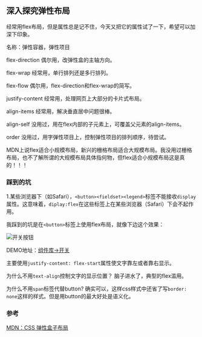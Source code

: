 ## 深入探究弹性布局
经常用flex布局，但是属性总是记不住，今天又把它的属性试了一下，希望可以加深下印象。

名称：弹性容器，弹性项目

flex-direction 偶尔用，改弹性盒的主轴方向。

flex-wrap 经常用，单行排列还是多行排列。

flex-flow 偶尔用，flex-direction和flex-wrap的简写。

justify-content 经常用，处理网页上大部分的卡片式布局。

align-items 经常用，解决垂直居中问题很棒。

align-self 没用过，用在flex内部的子元素上，可覆盖父元素的align-items。

order 没用过，用字弹性项目上，控制弹性项目的排列顺序，待尝试。

MDN上说flex适合小规模布局，新兴的栅格布局适合大规模布局。我没用过栅格布局，也不了解所谓的大规模布局具体指何物，但flex适合小规模布局这是真的！！！

### 踩到的坑
1.某些浏览器下（如Safari），`<button><fieldset><legend>`标签不能接收`display`属性。这意味着，`diplay:flex`在这些标签上在某些浏览器（Safari）下会不起作用。

我踩到的坑是在`<button>`标签上使用flex布局，就像下边这个效果：

<img src="http://ovjyf065b.bkt.clouddn.com/demo/switch.png" alt="开关按钮">

DEMO地址：[组件库->开关](#/demo/components)

主要使用`justify-content: flex-start`属性使文字靠左或者靠右显示。

为什么不用`text-align`控制文字的显示位置？
脑子进水了，典型的flex滥用。

为什么不用`span`标签代替button?
确实可以，这样css样式中还省了写`border: none`这样的样式。但是用button的最大好处是语义化。

### 参考

[MDN：CSS 弹性盒子布局](https://developer.mozilla.org/zh-CN/docs/Web/CSS/CSS_Flexible_Box_Layout)